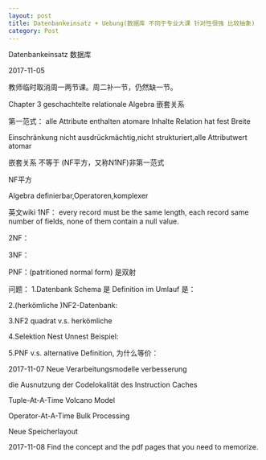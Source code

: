 ```yaml
---
layout: post
title: Datenbankeinsatz + Uebung(数据库 不同于专业大课 针对性很强 比较抽象)
category: Post
---
```

Datenbankeinsatz 数据库

2017-11-05

教师临时取消周一两节课。周二补一节，仍然缺一节。

Chapter 3
geschachtelte relationale Algebra
嵌套关系

第一范式：
alle Attribute enthalten atomare Inhalte
Relation hat fest Breite

Einschränkung nicht ausdrückmächtig,nicht strukturiert,alle Attributwert atomar

嵌套关系 不等于 (NF平方，又称N1NF)非第一范式

NF平方 

Algebra definierbar,Operatoren,komplexer

英文wiki
1NF：
every record must be the same length, each record same number of fields, none of them contain a null value.

2NF：

3NF：

PNF：(patritioned normal form) 是双射

问题：
1.Datenbank Schema 是
Definition im Umlauf 是：

2.(herkömliche )NF2-Datenbank:

3.NF2 quadrat  v.s. herkömliche 

4.Selektion Nest Unnest Beispiel:

5.PNF v.s. alternative Definition, 为什么等价：


2017-11-07
Neue Verarbeitungsmodelle
verbesserung

die Ausnutzung der Codelokalität des Instruction Caches

Tuple-At-A-Time Volcano Model 

Operator-At-A-Time Bulk Processing 

Neue Speicherlayout 



2017-11-08
Find the concept and the pdf pages that you need to memorize.


